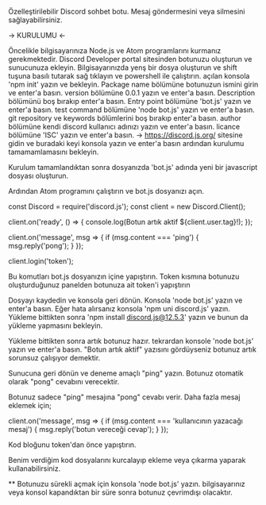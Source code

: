 Özelleştirilebilir Discord sohbet botu. Mesaj göndermesini veya silmesini sağlayabilirsiniz. 


-> KURULUMU <-

Öncelikle bilgisayarınıza Node.js ve Atom programlarını kurmanız gerekmektedir.
Discord Developer portal sitesinden botunuzu oluşturun ve sunucunuza ekleyin.
Bilgisayarınızda yenş bir dosya oluşturun ve shift tuşuna basılı tutarak sağ tıklayın ve powershell ile çalıştırın.
açılan konsola 'npm init' yazın ve bekleyin.
Package name bölümüne botunuzun ismini girin ve enter'a basın.
version bölümüne 0.0.1 yazın ve enter'a basın.
Description bölümünü boş bırakıp enter'a basın.
Entry point bölümüne 'bot.js' yazın ve enter'a basın.
test command bölümüne 'node bot.js' yazın ve enter'a basın.
git repository ve keywords bölümlerini boş bırakıp enter'a basın.
author bölümüne kendi discord kullanıcı adınızı yazın ve enter'a basın.
licance bölümüne 'ISC' yazın ve enter'a basın.
-> https://discord.js.org/ sitesine gidin ve buradaki keyi konsola yazın ve enter'a basın ardından kurulumu tamamamlamasını bekleyin.

Kurulum tamamlandıktan sonra dosyanızda 'bot.js' adında yeni bir javascript dosyası oluşturun.

Ardından Atom programını çalıştırın ve bot.js dosyanızı açın.

const Discord = require('discord.js'); const client = new Discord.Client();

client.on('ready', () => { console.log(Botun artık aktif ${client.user.tag}!); });

client.on('message', msg => { if (msg.content === 'ping') { msg.reply('pong'); } });

client.login('token');

Bu komutları bot.js dosyanızın içine yapıştırın. Token kısmına botunuzu oluşturduğunuz panelden botunuza ait token'i yapıştırın

Dosyayı kaydedin ve konsola geri dönün. Konsola 'node bot.js' yazın ve enter'a basın. Eğer hata alırsanız konsola 'npm uni discord.js' yazın. Yükleme bittikten sonra 'npm install discord.js@12.5.3' yazın ve bunun da yükleme yapmasını bekleyin.

Yükleme bittikten sonra artık botunuz hazır. tekrardan konsole 'node bot.js' yazın ve enter'a basın. "Botun artık aktif" yazısını gördüyseniz botunuz artık sorunsuz çalışıyor demektir.

Sunucuna geri dönün ve deneme amaçlı "ping" yazın. Botunuz otomatik olarak "pong" cevabını verecektir.

Botunuz sadece "ping" mesajına "pong" cevabı verir. Daha fazla mesaj eklemek için;

client.on('message', msg => { if (msg.content === 'kullanıcının yazacağı mesaj') { msg.reply('botun vereceği cevap'); } });

Kod bloğunu token'dan önce yapıştırın.

Benim verdiğim kod dosyalarını kurcalayıp ekleme veya çıkarma yaparak kullanabilirsiniz.

** Botunuzu sürekli açmak için konsola 'node bot.js' yazın. bilgisayarınız veya konsol kapandıktan bir süre sonra botunuz çevrimdışı olacaktır.
